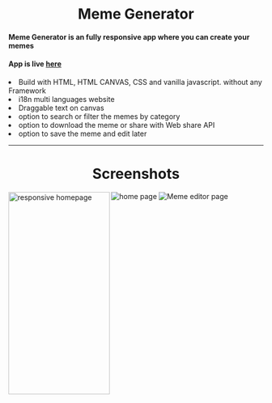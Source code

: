 <h1 align="center">Meme Generator</h1>

<h4>Meme Generator is an fully responsive app where you can create your memes</h4>

<h4>App is live <a href="https://nivb000.github.io/Meme-Generator/">here</a></h4>

<li>Build with HTML, HTML CANVAS, CSS and vanilla javascript. without any Framework</li>
<li>i18n multi languages website</li>
<li>Draggable text on canvas</li>
<li>option to search or filter the memes by category</li>
<li>option to download the meme or share with Web share API</li>
<li>option to save the meme and edit later</li>

<hr>

<h1 align="center">Screenshots</h1>

<img src="https://res.cloudinary.com/dhe2rvexr/image/upload/v1667843498/Meme%20generator/Screenshot_2022-11-07_at_19-48-11_Ultimate_Meme_Generator_q0hftq.png" alt="home page" />
<img src="https://res.cloudinary.com/dhe2rvexr/image/upload/v1667843488/Meme%20generator/Screenshot_2022-11-07_at_19-50-14_Ultimate_Meme_Generator_ojie3o.png" alt="Meme editor page" />
<img src="https://res.cloudinary.com/dhe2rvexr/image/upload/v1667843521/Meme%20generator/nivb000.github.io_Meme-Generator__iPhone_6_7_8_twpiv2.png" alt="responsive homepage" width="200" height="400" align="left" />
